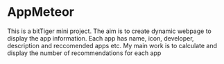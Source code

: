 # AppMeteor
This is a bitTiger mini project. The aim is to create dynamic webpage to display the app information. Each app has name, icon, developer, description and reccomended apps etc. My main work is to calculate and display the number of recommendations for each app    

